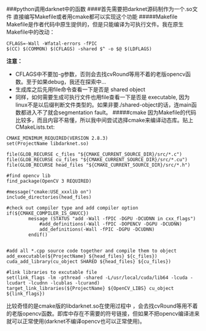 ###python调用darknet中的函数
####首先需要把darknet源码制作为一个.so文件
直接编写Makefile或者用cmake都可以实现这个功能
#####Makefile
Makefile是作者代码中原生提供的，但是只能编译为可执行文件。我在原生Makefile中的改动：
```
CFLAGS=-Wall -Wfatal-errors -fPIC
$(CC) $(COMMON) $(CFLAGS) -shared $^ -o $@ $(LDFLAGS)
```
**注意：**
- CFLAGS中不要加-g参数，否则会去找cvRound等用不着的老版opencv函数。至于如果debug，我还在探索中...
- 生成库之后先用file命令查看一下是否是 shared object
- 同样，如何需要生成可执行文件也用file查看一下是否是 executable, 因为linux不是以后缀判断文件类型的。如果非要./shared-object的话，连main函数都进入不了就会segmentation fault。
#####cmake
因为Makefile的代码比较多，而且内容不易懂，所以我中间尝试选择cmake来编译动态库。贴上CMakeLists.txt:
```
CMAKE_MINIMUM_REQUIRED(VERSION 2.8.3)
set(ProjectName libdarknet.so)

file(GLOB_RECURSE c_files "${CMAKE_CURRENT_SOURCE_DIR}/src/*.c")
file(GLOB_RECURSE cu_files "${CMAKE_CURRENT_SOURCE_DIR}/src/*.cu")
file(GLOB_RECURSE head_files "${CMAKE_CURRENT_SOURCE_DIR}/src/*.h")

#find opencv lib
find_package(OpenCV 3 REQUIRED)

#message("cmake:USE_xxxlib on")
include_directories(head_files)
        
#check out compiler type and add compiler option
if(${CMAKE_COMPILER_IS_GNUCC})
        message (STATUS "add -Wall -fPIC -DGPU -DCUDNN in cxx_flags")
	        #add_definitions(-Wall -fPIC -DOPENCV -DGPU -DCUDNN)
            add_definitions(-Wall -fPIC -DGPU -DCUDNN)
        endif()


#add all *.cpp source code together and compile them to object
add_executable(${ProjectName} ${head_files} ${c_files}) 
cuda_add_library(cu_object SHARED ${head_files} ${cu_files}) 

#link libraries to excutable file
set(link_flags -lm -pthread -shared -L/usr/local/cuda/lib64 -lcuda -lcudart -lcudnn -lcublas -lcurand)
target_link_libraries(${ProjectName} ${OpenCV_LIBS} cu_object ${link_flags})
```
比较奇怪的是cmake版的libdarknet.so在使用过程中 ，会去找cvRound等用不着的老版opencv函数。即库中存在不需要的符号链接，但如果不把opencv编译进来就可以正常使用(darknet不编译opencv也可以正常使用)。
